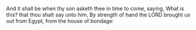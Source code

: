 And it shall be when thy son asketh thee in time to come, saying, What is this? that thou shalt say unto him, By strength of hand the LORD brought us out from Egypt, from the house of bondage:
